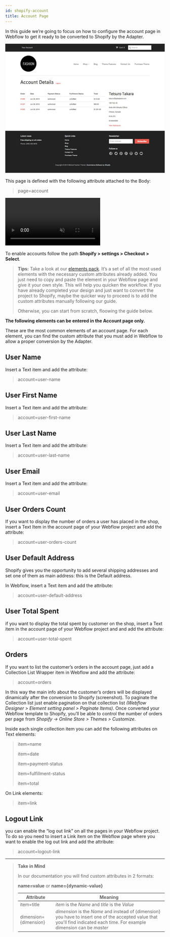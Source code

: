 ```yaml
---
id: shopify-account
title: Account Page
---
```


In this guide we’re going to focus on how to configure the account page in Webflow to get it ready to be converted to Shopify by the Adapter. 

![](assets/shopify-account.jpg)

This page is defined with the following attribute attached to the Body:

> page=account

<pre>
<video autoplay muted playsinline="true" loop>
<source src="/assets/page-type.webm">
</video>
</pre>

To enable accounts follow the path **Shopify > settings > Checkout > Select**. 

> **Tips:**
> Take a look at our [elements pack](https://preview.webflow.com/preview/webflow-to-shopify-elements?utm_medium=preview_link&utm_source=designer&utm_content=webflow-to-shopify-elements&preview=71280fc62c37d44b2222bbe7b9a3e953&mode=preview). It’s a set of all the most used elements with the necessary custom attributes already added. You just need to copy and paste the element in your Webflow page and give it your own style. This will help you quicken the workflow. If you have already completed your design and just want to convert the project to Shopify, maybe the quicker way to proceed is to add the custom attributes manually following our guide.
>
> Otherwise, you can start from scratch, floowing the guide below.

 **The following elements can be entered in the Account page only.** 

These are the most common elements of an account page. For each element, you can find the custom attribute that you must add in Webflow to allow a proper conversion by the Adapter.

## User Name
Insert a Text item and add the attribute:

> account=user-name

## User First Name
Insert a Text item and add the attribute:

> account=user-first-name

## User Last Name
Insert a Text item and add the attribute:

> account=user-last-name

## User Email
Insert a Text item and add the attribute:

> account=user-email

## User Orders Count
If you want to display the number of orders a user has placed in the shop, insert a Text Item in the account page of your Webflow project and add the attribute:

> account=user-orders-count

## User Default Address
Shopify gives you the opportunity to add several shipping addresses and set one of them as main address: this is the Default address.

In Webflow, insert a Text item and add the attribute:

> account=user-default-address

## User Total Spent
if you want to display the total spent by customer on the shop, insert a Text item in the account page of your Webflow project and and add the attribute:

> account=user-total-spent

## Orders

If you want to list the customer’s orders in the account page, just add a Collection List Wrapper item in Webflow and add the attribute:

> account=orders

In this way the main info about the customer’s orders will be displayed dinamically after the conversion to Shopify (screenshot).
To paginate the Collection list just enable pagination on that collection list *(Webflow Designer > Element setting panel > Paginate Items)*.
Once converted your Webflow template to Shopify, you’ll be able to control the number of orders per page from *Shopify -> Online Store > Themes > Customize*.

Inside each single collection item you can add the following attributes on Text elements:

> item=name
> 
> item=date
> 
> item=payment-status
>
> item=fulfillment-status
>
> item=total  

On Link elements:

> item=link


## Logout Link
you can enable the “log out link” on all the pages in your Webflow project. To do so you need to insert a Link item on the Webflow page where you want to enable the log out link and add the attribute:

> account=logout-link



---------
> **Take in Mind**
>
> In our documentation you will find custom attributes in 2 formats:
>
> **name=value** or **name={dynamic-value}**
>
>
> **Attribute**             | **Meaning** | 
> -------------             | --------------- |
> | item=title              | *item* is the *Name* and *title* is the *Value* |
> | dimension={dimension}   | *dimension* is the *Name* and instead of {dimension} you have to insert one of the accepted value that you'll find indicated each time. For example dimension can be *master*|
